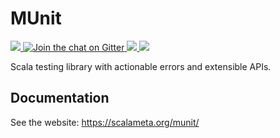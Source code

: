 # MUnit

<a href="https://github.com/scalameta/munit/actions">
<img src="https://img.shields.io/github/actions/workflow/status/scalameta/munit/ci.yml?branch=main&style=flat-square" />
</a>
<a href="https://gitter.im/scalameta/munit">
<img alt="Join the chat on Gitter" src="https://img.shields.io/gitter/room/scalameta/munit.svg?logo=gitter&style=flat-square&color=F71263" />
</a>
<a href="https://twitter.com/scalameta">
<img src="https://img.shields.io/twitter/follow/scalameta.svg?logo=twitter&style=flat-square&color=blue" />
</a>
<a href="https://index.scala-lang.org/scalameta/munit/munit">
<img src="https://img.shields.io/maven-central/v/org.scalameta/munit_2.13?style=flat-square" />
</a>

Scala testing library with actionable errors and extensible APIs.

## Documentation

See the website: https://scalameta.org/munit/
